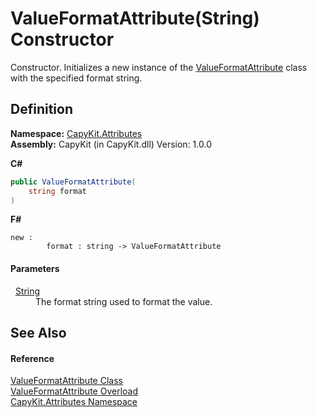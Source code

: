 # ValueFormatAttribute(String) Constructor


Constructor. Initializes a new instance of the <a href="T_CapyKit_Attributes_ValueFormatAttribute.md">ValueFormatAttribute</a> class with the specified format string.



## Definition
**Namespace:** <a href="N_CapyKit_Attributes.md">CapyKit.Attributes</a>  
**Assembly:** CapyKit (in CapyKit.dll) Version: 1.0.0

**C#**
``` C#
public ValueFormatAttribute(
	string format
)
```
**F#**
``` F#
new : 
        format : string -> ValueFormatAttribute
```



#### Parameters
<dl><dt>  <a href="https://learn.microsoft.com/dotnet/api/system.string" target="_blank" rel="noopener noreferrer">String</a></dt><dd>The format string used to format the value.</dd></dl>

## See Also


#### Reference
<a href="T_CapyKit_Attributes_ValueFormatAttribute.md">ValueFormatAttribute Class</a>  
<a href="Overload_CapyKit_Attributes_ValueFormatAttribute__ctor.md">ValueFormatAttribute Overload</a>  
<a href="N_CapyKit_Attributes.md">CapyKit.Attributes Namespace</a>  
